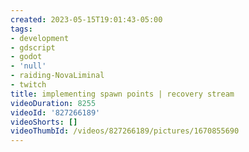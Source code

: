 ```yaml
---
created: 2023-05-15T19:01:43-05:00
tags:
- development
- gdscript
- godot
- 'null'
- raiding-NovaLiminal
- twitch
title: implementing spawn points | recovery stream
videoDuration: 8255
videoId: '827266189'
videoShorts: []
videoThumbId: /videos/827266189/pictures/1670855690
---
```

